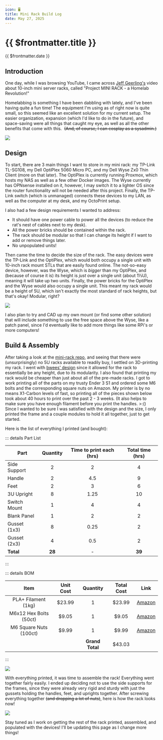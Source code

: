 ```yaml
---
icon: 🖥
title: Mini Rack Build Log
date: May 27, 2025
---
```


# {{ $frontmatter.title }}

{{ $frontmatter.date }}

## Introduction

One day, while I was browsing YouTube, I came across [Jeff Geerling's](https://www.youtube.com/@JeffGeerling) video about 10-inch mini server racks, called "Project MINI RACK - a Homelab Revolution!"

<YouTubeVideo videoId="y1GCIwLm3is" />

Homelabbing is something I have been dabbling with lately, and I've been having quite a fun time!
The equipment I'm using as of right now is quite small, so this seemed like an excellent solution for my current setup.
The easier organization, expansion (which I'd like to do in the future), and space-saving were all things that caught my eye, as well as all the other benefits that come with this.  ~~(And, of course, I can cosplay as a sysadmin.)~~

<Image src="/blog/minirack_0.jpg" caption='The current homelab "setup"' />

## Design

To start, there are 3 main things I want to store in my mini rack: my TP-Link TL-SG108, my Dell OptiPlex 5060 Micro PC, and my Dell Wyse Zx0 Thin Client (more on that later).
The OptiPlex is currently running Proxmox, which hosts my NAS as well as a few other Docker images.
The Wyse currently has OPNsense installed on it, however, I may switch it to a lighter OS since the router functionality will not be needed after this project.
Finally, the TP-Link switch (which is unmanaged) connects these devices to my LAN, as well as the computer at my desk, and my OctoPrint setup. 

I also had a few design requirements I wanted to address:
- It should have one power cable to power all the devices (to reduce the rat's nest of cables next to my desk).
- All the power bricks should be contained within the rack.
- The rack should be modular so that I can change its height if I want to add or remove things later.
- No unpopulated units!

Then came the time to decide the size of the rack.
The easy devices were the TP-Link and the OptiPlex, which would both occupy a single unit with 10-inch rack mount STLs that are easily found online.
The not-so-easy device, however, was the Wyse, which is *bigger* than my OptiPlex, and (because of course it is) its height is *just* over a single unit (about 1⅓U), meaning it will take up two units.
Finally, the power bricks for the OptiPlex and the Wyse would also occupy a single unit.
This meant my rack would be a height of 5U, which isn't exactly the most standard of rack heights, but that's okay!
Modular, right?

<Image src="/blog/minirack_1.jpg" caption='Chunky!' />

I also plan to try and CAD up my own mount (or find some other solution) that will include something to use the free space above the Wyse, like a patch panel, since I'd eventually like to add more things like some RPi's or more computers!

## Build & Assembly

After taking a look at the [mini-rack repo](https://github.com/geerlingguy/mini-rack), and seeing that there were (unsurprisingly) no 5U racks available to readily buy, I settled on 3D-printing my rack.
I went with [bwees' design](https://www.printables.com/model/1170708-modular-1010-inch-rack) since it allowed for the rack to essentially be any height, due to its modularity.
I also found that printing my rack would be cheaper than just about all of the pre-made racks.
I got to work printing all of the parts on my trusty Ender 3 S1 and ordered some M6 bolts and the corresponding square nuts on Amazon.
My printer is by no means X1-Carbon levels of fast, so printing all of the pieces shown below took about 40 hours to print over the past 2 - 3 weeks.
(It also helps to make sure you have enough filament before you print the handles. >:()
Since I wanted to be sure I was satisfied with the design and the size, I only printed the frame and a couple modules to hold it all together, just to get started.

Here is the list of everything I printed (and bought):

::: details Part List

| Part | Quantity | Time to print each (hrs) | Total time (hrs) |
|------|:--------:|:------------------------:|:----------------:|
Side Support | 2 | 2 | 4
Handle       | 2 | 4.5 | 9
Feet         | 2 | 3 | 6
3U Upright   | 8 | 1.25 | 10
Switch Mount | 1 | 4 | 4
Blank Panel  | 1 | 2 | 2
Gusset (1x3) | 8 | 0.25 | 2
Gusset (2x3) | 4 | 0.5 | 2
**Total**    | **28** | - | **39**
:::

::: details BOM

| Item | Unit Cost | Quantity | Total Cost | Link |
|:----:|:---------:|:--------:|:----------:|:----:|
PLA+ Filament (1kg) | $23.99 | 1 | $23.99 | [Amazon](https://www.amazon.com/dp/B081S5Z3RY)
M6x12 Hex Bolts (50ct) | $9.05 | 1 | $9.05 | [Amazon](https://www.amazon.com/dp/B0C9LPFKPK)
M6 Square Nuts (100ct) | $9.99 | 1 | $9.99 | [Amazon](https://www.amazon.com/dp/B09WSJ6PDX)
 &nbsp; | &nbsp; | **Grand Total** | $43.03 |  | 
:::

<Image src="/blog/minirack_2.jpg" caption='The haul (so far)' />

With everything printed, it was time to assemble the rack!
Everything went together fairly easily.
I ended up deciding not to use the side supports for the frames, since they were already very rigid and sturdy with just the gussets holding the handles, feet, and uprights together.
After screwing everything together ~~(and dropping a lot of nuts)~~, here is how the rack looks now!

<Image src="/blog/minirack_3.jpg" />

Stay tuned as I work on getting the rest of the rack printed, assembled, and populated with the devices!
I'll be updating this page as I change more things!